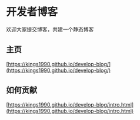 # 开发者博客
欢迎大家提交博客，共建一个静态博客

## 主页
[https://kings1990.github.io/develop-blog/](https://kings1990.github.io/develop-blog/)

## 如何贡献

[https://kings1990.github.io/develop-blog/intro.html](https://kings1990.github.io/develop-blog/intro.html)
